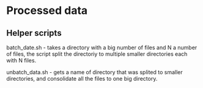 # Processed data

## Helper scripts

batch_date.sh   - takes a directory with a big number of files and N a number of files, 
                  the script split the directoriy to multiple smaller directories each with N files.
                  
unbatch_data.sh - gets a name of directory that was splited to smaller directories, and consolidate all the files to one big directory. 
